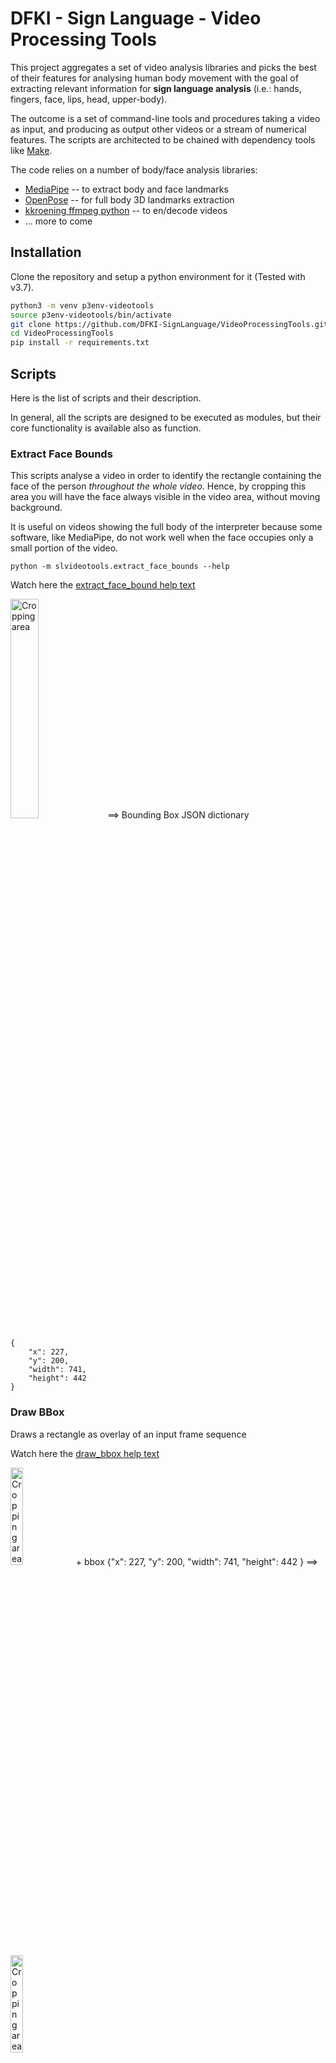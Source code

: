 # DFKI - Sign Language - Video Processing Tools

This project aggregates a set of video analysis libraries and picks the best of their features for analysing human body movement with the goal of extracting relevant information for **sign language analysis** (i.e.: hands, fingers, face, lips, head, upper-body).

The outcome is a set of command-line tools and procedures taking a video as input, and producing as output other videos or a stream of numerical features.
The scripts are architected to be chained with dependency tools like [Make](https://www.gnu.org/software/make/).

The code relies on a number of body/face analysis libraries:

* [MediaPipe](https://mediapipe.dev) -- to extract body and face landmarks
* [OpenPose](https://github.com/CMU-Perceptual-Computing-Lab/openpose) -- for full body 3D landmarks extraction
* [kkroening ffmpeg python](https://kkroening.github.io/ffmpeg-python/) -- to en/decode videos
* ... more to come


## Installation

Clone the repository and setup a python environment for it (Tested with v3.7).

```sh
python3 -m venv p3env-videotools
source p3env-videotools/bin/activate
git clone https://github.com/DFKI-SignLanguage/VideoProcessingTools.git
cd VideoProcessingTools
pip install -r requirements.txt
```

## Scripts

Here is the list of scripts and their description.

In general, all the scripts are designed to be executed as modules, but their core functionality is available also as function.

### Extract Face Bounds

This scripts analyse a video in order to identify the rectangle containing the face of the person _throughout the whole video_. Hence, by cropping this area you will have the face always visible in the video area, without moving background.

It is useful on videos showing the full body of the interpreter because some software, like MediaPipe, do not work well when the face occupies only a small portion of the video.

```
python -m slvideotools.extract_face_bounds --help
```

Watch here the [extract_face_bound help text](Docs/Help/extract_face_bounds.txt)


<img src="Docs/Pics/video-original.png" width="30%" alt="Cropping area">
==>
Bounding Box JSON dictionary

```
{
    "x": 227,
    "y": 200,
    "width": 741,
    "height": 442
}
```

### Draw BBox

Draws a rectangle as overlay of an input frame sequence

Watch here the [draw_bbox help text](Docs/Help/draw_bbox.txt)

<img src="Docs/Pics/video-original.png" width="20%" alt="Cropping area"> + bbox {"x": 227, "y": 200, "width": 741, "height": 442 }
==>
<img src="Docs/Pics/video-bboxarea.png" width="20%" alt="Cropping area">


### Crop Video

Takes as input a video and a bounding rectangle description (as JSON file).
Outputs a cropped video.

```
python -m slvideotools.crop_video --help
```

Watch here the [crop_video help text](Docs/Help/crop_video.txt)


<img src="Docs/Pics/video-bboxarea.png" width="30%" alt="Cropping area">
==>
<img src="Docs/Pics/video-cropped.png" width="30%" alt="Cropped video">


_Warning!!!_ The resolution of the output video might differ from the width/height specified in the JSON file. This is due to limitations of some codecs.

### Extract Face Mesh

Finds a face in the video and uses MediaPipe to extract landmarks and other head transformation data.

```
python -m slvideotools.extract_face_data --help
```

Watch here the [extract_face_data help text](Docs/Help/extract_face_data.txt)


<img src="Docs/Pics/video-original.png" width="30%" alt="Original Video">
==>
<img src="Docs/Pics/video-facedata.png" width="30%" alt="Face Data Overlay. Blue dots: MediaPipe landmarks. Red dots: normalized landmarks">

This scripts is able to give an estimation of the transformation of the face with respect to a reference _normalized_ position where:

* the nose tip is at the center of the screen;
* the head is vertical and the nose is pointing to the camera;
* the distance between the ears and the jaw base is at 10% of the height of the frame.

All of those transformations can be saved as numpy arrays.
If the normalization flag is active, reverse-transformations are applied and the landmarks are saved as normalized.

The normalization is performed assuming that some of the points at the border of the face have no (or very limited) deformation during the execution of facial expressions.
Hence, those points are used to compute a "rigid" orthogonal system. The advantage is that we don't need any other MediaPipe module to estimate the rotation of the head.
The following pic shows the vectors used for the normalization process. It helps understanding the implementation of the `compute_normalization_params()` function.

![Vectors used for the face landmarks normalization](Docs/Pics/face_normalization_notes.png)

### Trim Video

Trims a video, i.e., retains only a subrange of frames.

```
python -m slvideotools.trim_video --help                                      
```

Watch here the [trim_video help text](Docs/Help/trim_video.txt)


## Examples

There examples in the `Examples` directory. Some test videos are in this same package under `slvideotools/data`.

## Testing

Test modules/functions are implemented using [pytest](https://docs.pytest.org/).
After setting up the python environment, open a terminal and... 

    cd .../VideoProcessingTools
    pytest -s
    # The -s option allows printing some informative stdout on the console.

## Software details

### Frame production and consumption

The framework has a unified interface to process frames coming either from a videofile or from a directory.
Function and classes are defined in the `datagen` module.

The production of frames is based on a top-level abstract class `FrameProducer` exposing a method `frames`
The `frames()` method is a generator that returns instances of numpy `ndarray` containing RGB images. 

```python
class FrameProducer(ABC):

    @abstractmethod
    def frames(self) -> np.ndarray:
        pass

    @abstractmethod
    def close() -> None:
        pass    
```

It has two subclasses:

```python
FrameProducer
|- ImageDirFrameProducer # produces frames from files in a directory
|- VideoFrameProducer     # produces frames from a video
```

Similarly, the "consumption" of frames can end in writing files in a directory, or building a videofile

```python
FrameConsumer(ABC):

    @abstractmethod
    def consume(self, frame: np.ndarray):
        pass

    @abstractmethod
    def close() -> None:
        pass    


|- ImageDirFrameConsumer  # saves frames as image files in a directory
|- VideoFrameConsumer     # adds frames to a video
```

In addition, both `FrameProducer`s and `FrameConsumer`s implement the `__enter__()` and `__exit__()` methods, so to be used in `with` contexts.

The transformation and transfer of frames can be implemented with a recipe like this:

```python
from slvideotools.datagen import ImageDirFrameProducer, VideoFrameConsumer
import numpy as np

with ImageDirFrameProducer(source_dir="my/frames/") as prod,\
     VideoFrameConsumer(video_out="my_final_video.mp4") as cons:

    # For each frame in the directory
    for frame in prod.frames():

        assert type(frame) == np.ndarray
        width, height, depth = frame.shape
        assert depth == 3
        # Transform the frame the way you want
        # [...]

        # Feed the frame to output video
        cons.consume(frame=frame)
```

of course, any of combination of _image_dir_ or _video_ can be used for input or output.

There are also a couple of factory methods, automatically determining if the source, or destination is a directory or a video file.
For example:

```python
from slvideotools.datagen import create_frame_producer, create_frame_consumer

with create_frame_producer(dir_or_video="my/frames/") as prod,\
     create_frame_consumer(dir_or_video="my_final_video.mp4") as cons:
        
        for frame in prod.frames():
            # [...]
```

## Links

* This software is supported by the [German Research Center for Artificial Intelligence (DFKI)](https://www.dfki.de).
* Development partially supported by the BMBF (German Federal Ministry of Educationand Research) in the project SOCIALWEAR (Socially Interactive Smart Fashion, DFKI Kst 22132).
